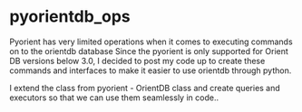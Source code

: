 # pyorientdb_ops
Pyorient has very limited operations when it comes to executing commands on to the orientdb database Since the pyorient is only supported for Orient DB versions below 3.0, I decided to post my code up to create these commands and interfaces to make it easier to use orientdb through python.

I extend the class from pyorient - OrientDB class and create queries and executors so that we can use them seamlessly in code..
